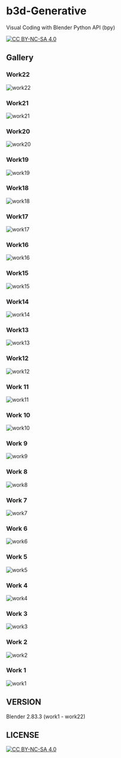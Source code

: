 # b3d-Generative
Visual Coding with Blender Python API (bpy)

[![CC BY-NC-SA 4.0][cc-by-nc-sa-shield]][cc-by-nc-sa]

## Gallery

### Work22

![work22](https://user-images.githubusercontent.com/21966381/139249044-b86106f7-3ff4-4f6a-a3e7-72aef9767f65.png)

### Work21

![work21](https://user-images.githubusercontent.com/21966381/138873332-633e2701-0732-4ea5-b04f-e5a9de505b96.png)

### Work20

![work20](https://user-images.githubusercontent.com/21966381/138120883-93a9bc60-752d-4123-a3a9-655cb7f62e8a.png)

### Work19

![work19](https://user-images.githubusercontent.com/21966381/137522697-74039f5e-18b2-479e-8ef5-4d66f225c0c2.png)

### Work18

![work18](https://user-images.githubusercontent.com/21966381/137146462-8002605e-3033-42ff-a868-608a8a9f8f5e.png)

### Work17

![work17](https://user-images.githubusercontent.com/21966381/136699005-87070466-ce8d-402a-a3b8-59e3d446c2b1.png)

### Work16

![work16](https://user-images.githubusercontent.com/21966381/136549162-0618b140-61f6-47da-a953-2695529666fe.png)

### Work15

![work15](https://user-images.githubusercontent.com/21966381/136200652-2b77d8c9-d5ea-4837-be60-29e179d30b57.png)

### Work14

![work14](https://user-images.githubusercontent.com/21966381/135879145-71a28842-2673-4672-8222-0935eab413a4.png)

### Work13

![work13](https://user-images.githubusercontent.com/21966381/135718065-8d4132d6-5a35-4755-925b-a52a94e63786.png)

### Work12

![work12](https://user-images.githubusercontent.com/21966381/135181364-e7cf7b7f-ad98-4c38-b0da-f09c9fa02455.png)

### Work 11

![work11](https://user-images.githubusercontent.com/21966381/135077229-909e8931-d34c-4842-9d96-41321c7fa480.png)

### Work 10

![work10](https://user-images.githubusercontent.com/21966381/134807398-5da743d5-df89-4271-92c7-01495e3f47c7.png)

### Work 9

![work9](https://user-images.githubusercontent.com/21966381/133895590-a34fb1eb-c389-4453-9c55-4738f4b4193c.jpg)

### Work 8

![work8](https://user-images.githubusercontent.com/21966381/133390712-3360ba30-bb79-459e-a468-02ab6b542e9e.jpg)

### Work 7

![work7](https://user-images.githubusercontent.com/21966381/132883914-bc69193a-7eee-40c2-872a-d3e43d20a59e.png)

### Work 6

![work6](https://user-images.githubusercontent.com/21966381/132884220-37e36815-2f96-437b-a33b-fa922522e13e.jpg)

### Work 5

![work5](https://user-images.githubusercontent.com/21966381/132884457-a7097f55-fefb-40e9-b7c5-fea6f53c3c52.jpg)

### Work 4

![work4](https://user-images.githubusercontent.com/21966381/132887696-46724649-426d-4ebc-a2b7-f52e686274b4.jpg)

### Work 3

![work3](https://user-images.githubusercontent.com/21966381/132947053-9f94b908-9ee6-44d7-af76-092c434139f9.jpg)

### Work 2

![work2](https://user-images.githubusercontent.com/21966381/132950057-f5fafded-7724-4822-aa7c-be9afbd5522a.jpg)

### Work 1

![work1](https://user-images.githubusercontent.com/21966381/132946108-c3789c81-b118-4e08-b6d4-97fc465d87a2.png)

## VERSION

Blender 2.83.3 (work1 - work22)

## LICENSE

[![CC BY-NC-SA 4.0][cc-by-nc-sa-image]][cc-by-nc-sa]

[cc-by-nc-sa]: http://creativecommons.org/licenses/by-nc-sa/4.0/
[cc-by-nc-sa-image]: https://licensebuttons.net/l/by-nc-sa/4.0/88x31.png
[cc-by-nc-sa-shield]: https://img.shields.io/badge/License-CC%20BY--NC--SA%204.0-lightgrey.svg
